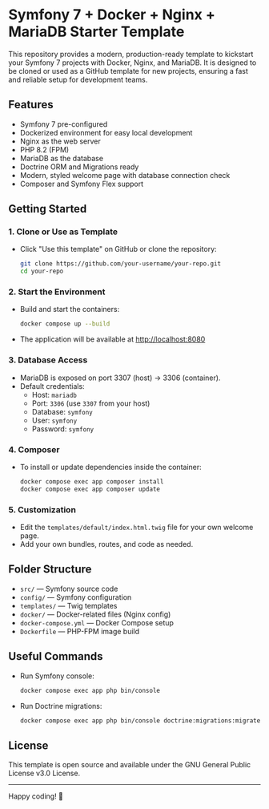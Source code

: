 # Symfony 7 + Docker + Nginx + MariaDB Starter Template

This repository provides a modern, production-ready template to kickstart your Symfony 7 projects with Docker, Nginx, and MariaDB. It is designed to be cloned or used as a GitHub template for new projects, ensuring a fast and reliable setup for development teams.

## Features

- Symfony 7 pre-configured
- Dockerized environment for easy local development
- Nginx as the web server
- PHP 8.2 (FPM)
- MariaDB as the database
- Doctrine ORM and Migrations ready
- Modern, styled welcome page with database connection check
- Composer and Symfony Flex support

## Getting Started

### 1. Clone or Use as Template

- Click "Use this template" on GitHub or clone the repository:
  ```bash
  git clone https://github.com/your-username/your-repo.git
  cd your-repo
  ```

### 2. Start the Environment

- Build and start the containers:
  ```bash
  docker compose up --build
  ```
- The application will be available at [http://localhost:8080](http://localhost:8080)

### 3. Database Access

- MariaDB is exposed on port 3307 (host) → 3306 (container).
- Default credentials:
  - Host: `mariadb`
  - Port: `3306` (use `3307` from your host)
  - Database: `symfony`
  - User: `symfony`
  - Password: `symfony`

### 4. Composer

- To install or update dependencies inside the container:
  ```bash
  docker compose exec app composer install
  docker compose exec app composer update
  ```

### 5. Customization

- Edit the `templates/default/index.html.twig` file for your own welcome page.
- Add your own bundles, routes, and code as needed.

## Folder Structure

- `src/` — Symfony source code
- `config/` — Symfony configuration
- `templates/` — Twig templates
- `docker/` — Docker-related files (Nginx config)
- `docker-compose.yml` — Docker Compose setup
- `Dockerfile` — PHP-FPM image build

## Useful Commands

- Run Symfony console:
  ```bash
  docker compose exec app php bin/console
  ```
- Run Doctrine migrations:
  ```bash
  docker compose exec app php bin/console doctrine:migrations:migrate
  ```

## License

This template is open source and available under the GNU General Public License v3.0 License.

---

Happy coding! 🚀

